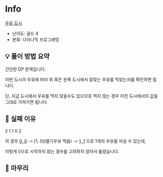 # Info
[우유 도시](https://boj.kr/14722)

- 난이도: 골드 4
- 분류: 다이나믹 프로그래밍

## 💡 풀이 방법 요약

간단한 DP 문제입니다.

이번 도시의 우유에 따라 위 혹은 왼쪽 도시에서 알맞는 우유를 먹었는지를 확인하면 됩니다.

단, 지금 도시에서 우유를 먹지 않을수도 있으므로 먹지 않는 경우 이전 도시에서의 값을 그대로 가져가면 됩니다.

## 👀 실패 이유

2
1 1
0 2

의 경우 [0, 0](안먹음) -> [1, 0](딸기우유 먹음) -> [1, 1](안먹음) 으로 1개의 우유를 마실 수 있는데,

이렇게 0으로 시작하지 않는 경우를 고려하지 않아서 틀렸습니다.

## 🙂 마무리
